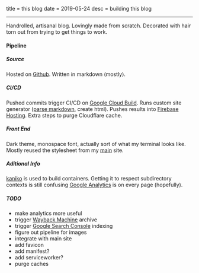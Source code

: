 title = this blog
date = 2019-05-24
desc = building this blog

---

Handrolled, artisanal blog.
Lovingly made from scratch.
Decorated with hair torn out from trying to get things to work.

#### Pipeline

##### Source

Hosted on [Github](https://github.com/seankhliao/com-seankhliao-blog).
Written in markdown (mostly).

##### CI/_CD_

Pushed commits trigger CI/CD on [Google Cloud Build](https://cloud.google.com/cloud-build/).
Runs custom site generator ([parse markdown](https://github.com/russross/blackfriday), create html).
Pushes results into [Firebase Hosting](https://firebase.google.com/products/hosting/).
Extra steps to purge Cloudflare cache.

##### Front End

Dark theme, monospace font, actually sort of what my terminal looks like.
Mostly reused the stylesheet from my [main](https://seankhliao.com) site.

##### Aditional Info

[kaniko](https://github.com/GoogleContainerTools/kaniko) is used to build containers.
Getting it to respect subdirectory contexts is still confusing
[Google Analytics](https://analytics.google.com/analytics/web/) is on every page (hopefully).

##### TODO

- make analytics more useful
- trigger [Wayback Machine](web.archive.org) archive
- trigger [Google Search Console](https://search.google.com/search-console/about) indexing
- figure out pipeline for images
- integrate with main site
- add favicon
- add manifest?
- add serviceworker?
- purge caches
